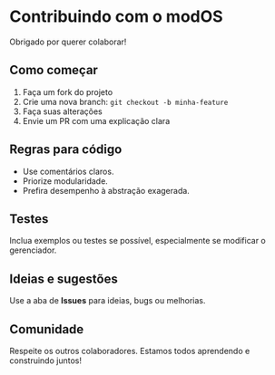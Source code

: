 # Contribuindo com o modOS

Obrigado por querer colaborar!

## Como começar

1. Faça um fork do projeto
2. Crie uma nova branch: `git checkout -b minha-feature`
3. Faça suas alterações
4. Envie um PR com uma explicação clara

## Regras para código
- Use comentários claros.
- Priorize modularidade.
- Prefira desempenho à abstração exagerada.

## Testes
Inclua exemplos ou testes se possível, especialmente se modificar o gerenciador.

## Ideias e sugestões
Use a aba de **Issues** para ideias, bugs ou melhorias.

## Comunidade
Respeite os outros colaboradores. Estamos todos aprendendo e construindo juntos!
